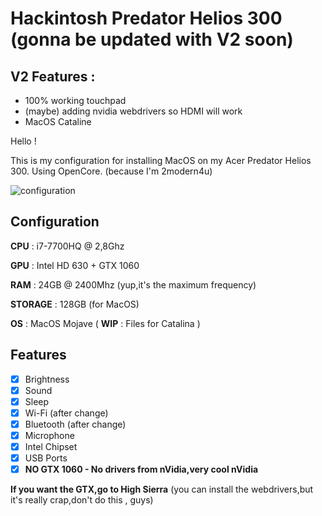 # Hackintosh Predator Helios 300 (gonna be updated with V2 soon)

## V2 Features :
 - 100% working touchpad
 - (maybe) adding nvidia webdrivers so HDMI will work
 - MacOS Cataline
 

Hello !

This is my configuration for installing MacOS on my Acer Predator Helios 300.
Using OpenCore. (because I'm 2modern4u)

![configuration](https://i.ibb.co/d6TfF5x/Capture-d-cran-2020-01-21-09-08-26.png)


## Configuration

**CPU** : i7-7700HQ @ 2,8Ghz


**GPU** : Intel HD 630 + GTX 1060


**RAM** : 24GB @ 2400Mhz (yup,it's the maximum frequency)


**STORAGE** : 128GB (for MacOS)


**OS** : MacOS Mojave ( **WIP** : Files for Catalina )

## Features
 - [x] Brightness
 - [x] Sound
 - [x] Sleep
 - [x] Wi-Fi (after change)
 - [x] Bluetooth (after change)
 - [x] Microphone
 - [x] Intel Chipset
 - [x] USB Ports
 - [x] **NO GTX 1060 - No drivers from nVidia,very cool nVidia**
 
 **If you want the GTX,go to High Sierra** (you can install the webdrivers,but it's really crap,don't do this , guys)
